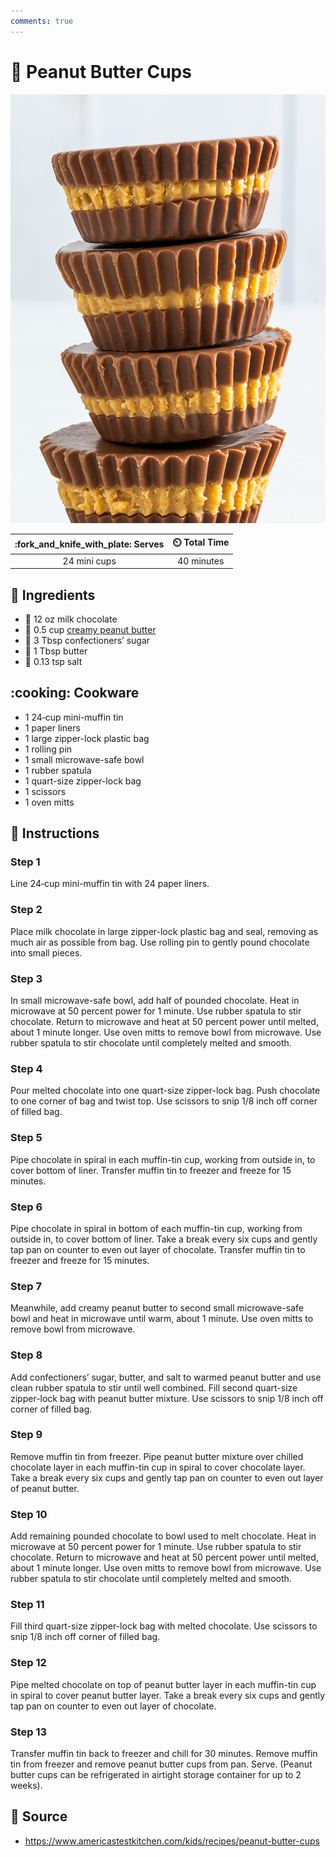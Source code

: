 ```yaml
---
comments: true
---
```

# :peanuts: Peanut Butter Cups

![Peanut Butter Cups](../assets/images/peanut-butter-cups.jpg)

| :fork_and_knife_with_plate: Serves | :timer_clock: Total Time |
|:----------------------------------:|:-----------------------: |
| 24 mini cups | 40 minutes |

## :salt: Ingredients

- :chocolate_bar: 12 oz milk chocolate
- :peanuts: 0.5 cup [creamy peanut butter][1]
- :candy: 3 Tbsp confectioners’ sugar
- :butter: 1 Tbsp butter
- :salt: 0.13 tsp salt

## :cooking: Cookware

- 1 24‑cup mini-muffin tin
- 1 paper liners
- 1 large zipper-lock plastic bag
- 1 rolling pin
- 1 small microwave-safe bowl
- 1 rubber spatula
- 1 quart-size zipper-lock bag
- 1 scissors
- 1 oven mitts

## :pencil: Instructions

### Step 1

Line 24‑cup mini-muffin tin with 24 paper liners.

### Step 2

Place milk chocolate in large zipper-lock plastic bag and seal, removing as much air as possible from bag. Use rolling
pin to gently pound chocolate into small pieces.

### Step 3

In small microwave-safe bowl, add half of pounded chocolate. Heat in microwave at 50 percent power for 1 minute. Use
rubber spatula to stir chocolate. Return to microwave and heat at 50 percent power until melted, about 1 minute longer.
Use oven mitts to remove bowl from microwave. Use rubber spatula to stir chocolate until completely melted and smooth.

### Step 4

Pour melted chocolate into one quart-size zipper-lock bag. Push chocolate to one corner of bag and twist top. Use
scissors to snip 1/8 inch off corner of filled bag.

### Step 5

Pipe chocolate in spiral in each muffin-tin cup, working from outside in, to cover bottom of liner. Transfer muffin tin
to freezer and freeze for 15 minutes.

### Step 6

Pipe chocolate in spiral in bottom of each muffin-tin cup, working from outside in, to cover bottom of liner. Take a
break every six cups and gently tap pan on counter to even out layer of chocolate. Transfer muffin tin to freezer and
freeze for 15 minutes.

### Step 7

Meanwhile, add creamy peanut butter to second small microwave-safe bowl and heat in microwave until warm, about 1
minute. Use oven mitts to remove bowl from microwave.

### Step 8

Add confectioners’ sugar, butter, and salt to warmed peanut butter and use clean rubber spatula to stir until well
combined. Fill second quart-size zipper-lock bag with peanut butter mixture. Use scissors to snip 1/8 inch off corner of
filled bag.

### Step 9

Remove muffin tin from freezer. Pipe peanut butter mixture over chilled chocolate layer in each muffin-tin cup in spiral
to cover chocolate layer. Take a break every six cups and gently tap pan on counter to even out layer of peanut butter.

### Step 10

Add remaining pounded chocolate to bowl used to melt chocolate. Heat in microwave at 50 percent power for 1 minute. Use
rubber spatula to stir chocolate. Return to microwave and heat at 50 percent power until melted, about 1 minute longer.
Use oven mitts to remove bowl from microwave. Use rubber spatula to stir chocolate until completely melted and smooth.

### Step 11

Fill third quart-size zipper-lock bag with melted chocolate. Use scissors to snip 1/8 inch off corner of filled bag.

### Step 12

Pipe melted chocolate on top of peanut butter layer in each muffin-tin cup in spiral to cover peanut butter layer. Take
a break every six cups and gently tap pan on counter to even out layer of chocolate.

### Step 13

Transfer muffin tin back to freezer and chill for 30 minutes. Remove muffin tin from freezer and remove peanut butter
cups from pan. Serve. (Peanut butter cups can be refrigerated in airtight storage container for up to 2 weeks).

## :link: Source

- <https://www.americastestkitchen.com/kids/recipes/peanut-butter-cups>

[1]: <../ingredients/peanut-butter.md>
